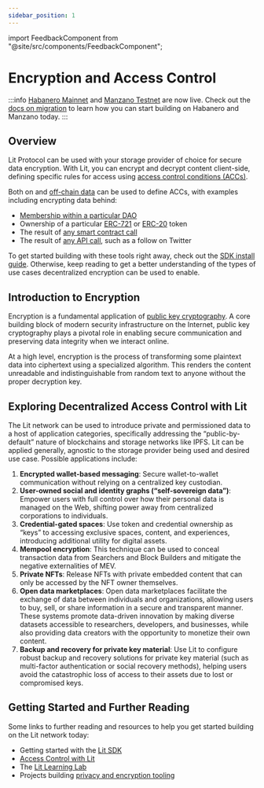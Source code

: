```yaml
---
sidebar_position: 1
---
```


import FeedbackComponent from "@site/src/components/FeedbackComponent";

# Encryption and Access Control

:::info
[Habanero Mainnet](../network/networks/mainnet) and [Manzano Testnet](../network/networks/testnet) are now live. Check out the [docs on migration](../network/migration-guide) to learn how you can start building on Habanero and Manzano today. 
:::

## Overview

Lit Protocol can be used with your storage provider of choice for secure data encryption. With Lit, you can encrypt and decrypt content client-side, defining specific rules for access using [access control conditions (ACCs)](../sdk/access-control/evm/basic-examples).

Both on and [off-chain data](../sdk/access-control/lit-action-conditions) can be used to define ACCs, with examples including encrypting data behind:

- [Membership within a particular DAO](../sdk/access-control/evm/basic-examples#must-be-a-member-of-a-dao-molochdaov21-also-supports-daohaus)
- Ownership of a particular [ERC-721](../sdk/access-control/evm/basic-examples#must-posess-a-specific-erc721-token-nft) or [ERC-20](../sdk/access-control/evm/basic-examples#must-posess-at-least-one-erc20-token) token
- The result of [any smart contract call](../sdk/access-control/evm/custom-contract-calls)
- The result of [any API call](../sdk/access-control/lit-action-conditions), such as a follow on Twitter

To get started building with these tools right away, check out the [SDK install guide](../sdk/installation). Otherwise, keep reading to get a better understanding of the types of use cases decentralized encryption can be used to enable.

## Introduction to Encryption

Encryption is a fundamental application of [public key cryptography](https://www-ee.stanford.edu/~hellman/publications/24.pdf). A core building block of modern security infrastructure on the Internet, public key cryptography plays a pivotal role in enabling secure communication and preserving data integrity when we interact online.

At a high level, encryption is the process of transforming some plaintext data into ciphertext using a specialized algorithm. This renders the content unreadable and indistinguishable from random text to anyone without the proper decryption key.


## Exploring Decentralized Access Control with Lit

The Lit network can be used to introduce private and permissioned data to a host of application categories, specifically addressing the “public-by-default” nature of blockchains and storage networks like IPFS. Lit can be applied generally, agnostic to the storage provider being used and desired use case. Possible applications include:

1. **Encrypted wallet-based messaging**: Secure wallet-to-wallet communication without relying on a centralized key custodian.
2. **User-owned social and identity graphs (“self-sovereign data”)**: Empower users with full control over how their personal data is managed on the Web, shifting power away from centralized corporations to individuals.
3. **Credential-gated spaces**: Use token and credential ownership as “keys” to accessing exclusive spaces, content, and experiences, introducing additional utility for digital assets.
4. **Mempool encryption**: This technique can be used to conceal transaction data from Searchers and Block Builders and mitigate the negative externalities of MEV.
5. **Private NFTs**: Release NFTs with private embedded content that can only be accessed by the NFT owner themselves.
6. **Open data marketplaces**: Open data marketplaces facilitate the exchange of data between individuals and organizations, allowing users to buy, sell, or share information in a secure and transparent manner. These systems promote data-driven innovation by making diverse datasets accessible to researchers, developers, and businesses, while also providing data creators with the opportunity to monetize their own content.
7. **Backup and recovery for private key material**: Use Lit to configure robust backup and recovery solutions for private key material (such as multi-factor authentication or social recovery methods), helping users avoid the catastrophic loss of access to their assets due to lost or compromised keys.

## Getting Started and Further Reading

Some links to further reading and resources to help you get started building on the Lit network today:

- Getting started with the [Lit SDK](../sdk/installation)
- [Access Control with Lit](../sdk/access-control/encryption)
- The [Lit Learning Lab](/learningLab/intro-to-lit/acc)
- Projects building [privacy and encryption tooling](https://github.com/LIT-Protocol/awesome/tree/main#privacy-and-encryption)

<FeedbackComponent/>

